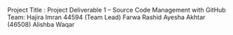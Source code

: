 Project Title : Project Deliverable 1 – Source Code Management with GitHub 
Team: Hajira Imran 44594 (Team Lead)
Farwa Rashid 
Ayesha Akhtar (46508) 
Alishba Waqar

